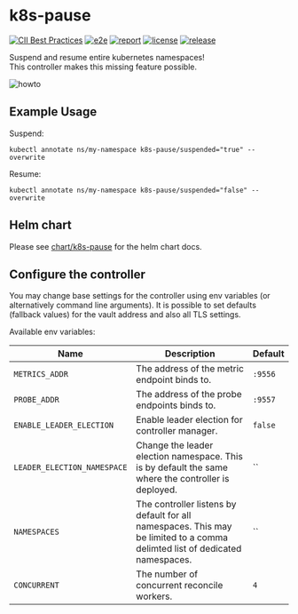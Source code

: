 # k8s-pause

[![CII Best Practices](https://bestpractices.coreinfrastructure.org/projects/4787/badge)](https://bestpractices.coreinfrastructure.org/projects/4787)
[![e2e](https://github.com/DoodleScheduling/k8s-pause/workflows/e2e/badge.svg)](https://github.com/DoodleScheduling/k8s-pause/actions)
[![report](https://goreportcard.com/badge/github.com/DoodleScheduling/k8s-pause)](https://goreportcard.com/report/github.com/DoodleScheduling/k8s-pause)
[![license](https://img.shields.io/github/license/DoodleScheduling/k8s-pause.svg)](https://github.com/DoodleScheduling/k8s-pause/blob/master/LICENSE)
[![release](https://img.shields.io/github/release/DoodleScheduling/k8s-pause/all.svg)](https://github.com/DoodleScheduling/k8s-pause/releases)

Suspend and resume entire kubernetes namespaces! \
This controller makes this missing feature possible.

![howto](./examples/screen.gif)

## Example Usage

Suspend:
```
kubectl annotate ns/my-namespace k8s-pause/suspended="true" --overwrite
```

Resume:
```
kubectl annotate ns/my-namespace k8s-pause/suspended="false" --overwrite
```

## Helm chart

Please see [chart/k8s-pause](https://github.com/DoodleScheduling/k8s-pause) for the helm chart docs.

## Configure the controller

You may change base settings for the controller using env variables (or alternatively command line arguments).
It is possible to set defaults (fallback values) for the vault address and also all TLS settings.

Available env variables:

| Name  | Description | Default |
|-------|-------------| --------|
| `METRICS_ADDR` | The address of the metric endpoint binds to. | `:9556` |
| `PROBE_ADDR` | The address of the probe endpoints binds to. | `:9557` |
| `ENABLE_LEADER_ELECTION` | Enable leader election for controller manager. | `false` |
| `LEADER_ELECTION_NAMESPACE` | Change the leader election namespace. This is by default the same where the controller is deployed. | `` |
| `NAMESPACES` | The controller listens by default for all namespaces. This may be limited to a comma delimted list of dedicated namespaces. | `` |
| `CONCURRENT` | The number of concurrent reconcile workers.  | `4` |

